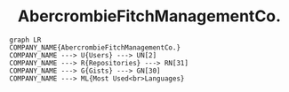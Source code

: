 <h1 align="center">AbercrombieFitchManagementCo.</h1>

```mermaid
graph LR
COMPANY_NAME{AbercrombieFitchManagementCo.}
COMPANY_NAME ---> U{Users} ---> UN[2]
COMPANY_NAME ---> R{Repositories} ---> RN[31]
COMPANY_NAME ---> G{Gists} ---> GN[30]
COMPANY_NAME ---> ML{Most Used<br>Languages}
```

